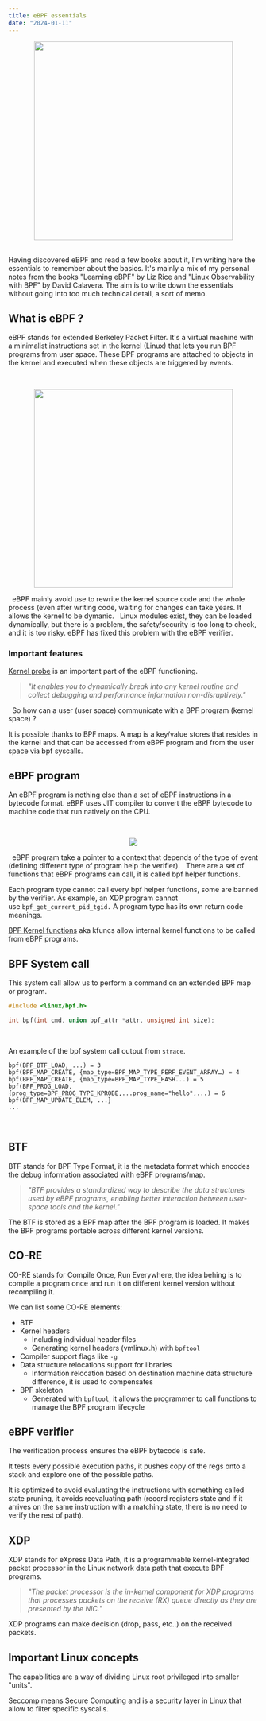 ```yaml
---
title: eBPF essentials
date: "2024-01-11"
---
```


<center>
    <img src="/ebpf.png" width="400px">
</center>
&nbsp;

Having discovered eBPF and read a few books about it, I'm writing here the essentials to remember about the basics. It's mainly a mix of my personal notes from the books "Learning eBPF" by Liz Rice and "Linux Observability with BPF" by David Calavera. The aim is to write down the essentials without going into too much technical detail, a sort of memo.
&nbsp;

## What is eBPF ?

eBPF stands for extended Berkeley Packet Filter. It's a virtual machine with a minimalist instructions set in the kernel (Linux) that lets you run BPF programs from user space. These BPF programs are attached to objects in the kernel and executed when these objects are triggered by events.

&nbsp;

<center>
    <img src="/basic_ebpf_scheme.png" width="400px">
</center>

&nbsp;
eBPF mainly avoid use to rewrite the kernel source code and the whole process (even after writing code, waiting for changes can take years. It allows the kernel to be dymanic.
&nbsp;
Linux modules exist, they can be loaded dynamically, but there is a problem, the safety/security is too long to check, and it is too risky. eBPF has fixed this problem with the eBPF verifier.
&nbsp;

### Important features

[Kernel probe](https://docs.kernel.org/trace/kprobes.html) is an important part of the eBPF functioning.
> *"It enables you to dynamically break into any kernel routine and collect debugging and performance information non-disruptively."*

&nbsp;
So how can a user (user space) communicate with a BPF program (kernel space) ?

It is possible thanks to BPF maps. A map is a key/value stores that resides in the kernel and that can be accessed from eBPF program and from the user space via bpf syscalls.
&nbsp;

## eBPF program

An eBPF program is nothing else than a set of eBPF instructions in a bytecode format. eBPF uses JIT compiler to convert the eBPF bytecode to machine code that run natively on the CPU.

&nbsp;

<center>
    <img src="/ebpf_build_chain.png">
</center>

&nbsp;
eBPF program take a pointer to a context that depends of the type of event (defining different type of program help the verifier).
&nbsp;
There are a set of functions that eBPF programs can call, it is called bpf helper functions.

Each program type cannot call every bpf helper functions, some are banned by the verifier. As example, an XDP program cannot use `bpf_get_current_pid_tgid.` A program type has its own return code meanings.

[BPF Kernel functions](https://docs.kernel.org/bpf/kfuncs.html) aka kfuncs allow internal kernel functions to be called from eBPF programs.
&nbsp;

## BPF System call

This system call allow us to perform a command on an extended BPF map or program.

```c
#include <linux/bpf.h>

int bpf(int cmd, union bpf_attr *attr, unsigned int size);
```
&nbsp;

An example of the bpf system call output from `strace`.

```text
bpf(BPF_BTF_LOAD, ...) = 3
bpf(BPF_MAP_CREATE, {map_type=BPF_MAP_TYPE_PERF_EVENT_ARRAY…) = 4
bpf(BPF_MAP_CREATE, {map_type=BPF_MAP_TYPE_HASH...) = 5
bpf(BPF_PROG_LOAD, {prog_type=BPF_PROG_TYPE_KPROBE,...prog_name="hello",...) = 6
bpf(BPF_MAP_UPDATE_ELEM, ...}
...
```
&nbsp;

## BTF

BTF stands for BPF Type Format, it is the metadata format which encodes the debug information associated with eBPF programs/map.

> *"BTF provides a standardized way to describe the data structures used by eBPF programs, enabling better interaction between user-space tools and the kernel."*

The BTF is stored as a BPF map after the BPF program is loaded. It makes the BPF programs portable across different kernel versions.
&nbsp;

## CO-RE

CO-RE stands for Compile Once, Run Everywhere, the idea behing is to compile a program once and run it on different kernel version without recompiling it.

We can list some CO-RE elements:
- BTF
- Kernel headers
  - Including individual header files
  - Generating kernel headers (vmlinux.h) with `bpftool`
- Compiler support flags like `-g`
- Data structure relocations support for libraries
  - Information relocation based on destination machine data structure difference, it is used to compensates
- BPF skeleton
  - Generated with `bpftool`, it allows the programmer to call functions to manage the BPF program lifecycle
&nbsp;

## eBPF verifier

The verification process ensures the eBPF bytecode is safe.

It tests every possible execution paths, it pushes copy of the regs onto a stack and explore one of the possible paths.

It is optimized to avoid evaluating the instructions with something called state pruning, it avoids reevaluating path (record registers state and if it arrives on the same instruction with a matching state, there is no need to verify the rest of path).

## XDP

XDP stands for eXpress Data Path, it is a programmable kernel-integrated packet processor in the Linux network data path that execute BPF programs.

> *"The packet processor is the in-kernel component for XDP programs that processes packets on the receive (RX) queue directly as they are presented by the NIC.*"

XDP programs can make decision (drop, pass, etc..) on the received packets.

## Important Linux concepts

The capabilities are a way of dividing Linux root privileged into smaller "units".

Seccomp means Secure Computing and is a security layer in Linux that allow to filter specific syscalls.

&nbsp;
